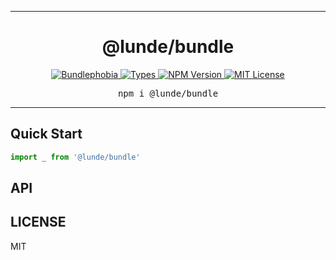 <hr>
<div align="center">
  <h1 align="center">
    @lunde/bundle
  </h1>
</div>

<p align="center">
  <a href="https://bundlephobia.com/result?p=@lunde/bundle">
    <img alt="Bundlephobia" src="https://img.shields.io/bundlephobia/minzip/@lunde/bundle?style=for-the-badge&labelColor=24292e">
  </a>
  <a aria-label="Types" href="https://www.npmjs.com/package/@lunde/bundle">
    <img alt="Types" src="https://img.shields.io/npm/types/@lunde/bundle?style=for-the-badge&labelColor=24292e">
  </a>
  <a aria-label="NPM version" href="https://www.npmjs.com/package/@lunde/bundle">
    <img alt="NPM Version" src="https://img.shields.io/npm/v/@lunde/bundle?style=for-the-badge&labelColor=24292e">
  </a>
  <a aria-label="License" href="https://jaredlunde.mit-license.org/">
    <img alt="MIT License" src="https://img.shields.io/npm/l/@lunde/bundle?style=for-the-badge&labelColor=24292e">
  </a>
</p>

<pre align="center">npm i @lunde/bundle</pre>
<hr>

## Quick Start

```js
import _ from '@lunde/bundle'
```

## API

## LICENSE

MIT
